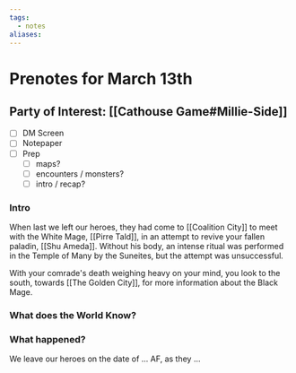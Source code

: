 ```yaml
---
tags:
  - notes
aliases:
---
```


# Prenotes for March 13th
## Party of Interest: [[Cathouse Game#Millie-Side]]
- [ ] DM Screen
- [ ] Notepaper
- [ ] Prep
	- [ ] maps?
	- [ ] encounters / monsters?
	- [ ] intro / recap?

### Intro

When last we left our heroes, they had come to [[Coalition City]] to meet with the White Mage, [[Pirre Tald]], in an attempt to revive your fallen paladin, [[Shu Ameda]]. Without his body, an intense ritual was performed in the Temple of Many by the Suneites, but the attempt was unsuccessful.

With your comrade's death weighing heavy on your mind, you look to the south, towards [[The Golden City]], for more information about the Black Mage.



### What does the World Know?


### What happened?


We leave our heroes on the date of ... AF, as they ...